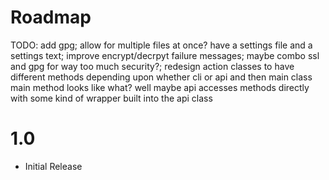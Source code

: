 # Roadmap
TODO: add gpg; allow for multiple files at once? have a settings file and a settings text; improve encrypt/decrpyt failure messages; maybe combo ssl and gpg for way too much security?; redesign action classes to have different methods depending upon whether cli or api and then main class main method looks like what? well maybe api accesses methods directly with some kind of wrapper built into the api class

# 1.0
- Initial Release
